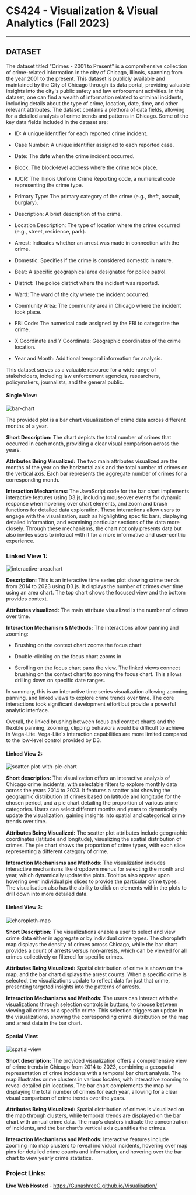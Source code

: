 # CS424 - Visualization & Visual Analytics (Fall 2023)

---

## DATASET

The dataset titled "Crimes - 2001 to Present" is a comprehensive collection of crime-related information in the city of Chicago, Illinois, spanning from the year 2001 to the present. This dataset is publicly available and maintained by the City of Chicago through its data portal, providing valuable insights into the city's public safety and law enforcement activities. In this dataset, one can find a wealth of information related to criminal incidents, including details about the type of crime, location, date, time, and other relevant attributes.
The dataset contains a plethora of data fields, allowing for a detailed analysis of crime trends and patterns in Chicago. Some of the key data fields included in the dataset are:

- ID: A unique identifier for each reported crime incident.

- Case Number: A unique identifier assigned to each reported case.

- Date: The date when the crime incident occurred.

- Block: The block-level address where the crime took place.

- IUCR: The Illinois Uniform Crime Reporting code, a numerical code representing the crime type.

- Primary Type: The primary category of the crime (e.g., theft, assault, burglary).

- Description: A brief description of the crime.

- Location Description: The type of location where the crime occurred (e.g., street, residence, park).

- Arrest: Indicates whether an arrest was made in connection with the crime.

- Domestic: Specifies if the crime is considered domestic in nature.

- Beat: A specific geographical area designated for police patrol.

- District: The police district where the incident was reported.

- Ward: The ward of the city where the incident occurred.

- Community Area: The community area in Chicago where the incident took place.

- FBI Code: The numerical code assigned by the FBI to categorize the crime.

- X Coordinate and Y Coordinate: Geographic coordinates of the crime location.

- Year and Month: Additional temporal information for analysis.

This dataset serves as a valuable resource for a wide range of stakeholders, including law enforcement agencies, researchers, policymakers, journalists, and the general public.

#### Single View:

![bar-chart](https://res.cloudinary.com/djwvoddzx/image/upload/v1701320993/wgphmyi4hokek2xnymtm.png)

The provided plot is a bar chart visualization of crime data across different months of a year.

**Short Description:** The chart depicts the total number of crimes that occurred in each month, providing a clear visual comparison across the years.

**Attributes Being Visualized:** The two main attributes visualized are the months of the year on the horizontal axis and the total number of crimes on the vertical axis. Each bar represents the aggregate number of crimes for a corresponding month.

**Interaction Mechanisms:** The JavaScript code for the bar chart implements interactive features using D3.js, including mouseover events for dynamic response when hovering over chart elements, and zoom and brush functions for detailed data exploration. These interactions allow users to engage with the visualization, such as highlighting specific bars, displaying detailed information, and examining particular sections of the data more closely. Through these mechanisms, the chart not only presents data but also invites users to interact with it for a more informative and user-centric experience.

### Linked View 1:

![interactive-areachart](https://res.cloudinary.com/djwvoddzx/image/upload/v1701321090/m95k7j1qyqc2rxma1sgg.png)

**Description:** This is an interactive time series plot showing crime trends from 2014 to 2023 using D3.js. It displays the number of crimes over time using an area chart. The top chart shows the focused view and the bottom provides context.

**Attributes visualized:** The main attribute visualized is the number of crimes over time.

**Interaction Mechanism & Methods:** The interactions allow panning and zooming:

- Brushing on the context chart zooms the focus chart

- Double-clicking on the focus chart zooms in

- Scrolling on the focus chart pans the view. The linked views connect brushing on the context chart to zooming the focus chart. This allows drilling down on specific date ranges.

In summary, this is an interactive time series visualization allowing zooming, panning, and linked views to explore crime trends over time. The core interactions took significant development effort but provide a powerful analytic interface.

Overall, the linked brushing between focus and context charts and the flexible panning, zooming, clipping behaviors would be difficult to achieve in Vega-Lite. Vega-Lite's interaction capabilities are more limited compared to the low-level control provided by D3.

#### Linked View 2:

![scatter-plot-with-pie-chart](https://res.cloudinary.com/djwvoddzx/image/upload/v1701321181/n5scnrbkxgkplywgwzun.png)

**Short description:** The visualization offers an interactive analysis of Chicago crime incidents, with selectable filters to explore monthly data across the years 2014 to 2023. It features a scatter plot showing the geographic distribution of crimes based on latitude and longitude for the chosen period, and a pie chart detailing the proportion of various crime categories. Users can select different months and years to dynamically update the visualization, gaining insights into spatial and categorical crime trends over time.

**Attributes Being Visualized:** The scatter plot attributes include geographic coordinates (latitude and longitude), visualizing the spatial distribution of crimes. The pie chart shows the proportion of crime types, with each slice representing a different category of crime.

**Interaction Mechanisms and Methods:** The visualization includes interactive mechanisms like dropdown menus for selecting the month and year, which dynamically update the plots. Tooltips also appear upon hovering over individual pie slices to provide the particular crime types . The visualisation also has the ability to click on elements within the plots to drill down into more detailed data.

#### Linked View 3:

![choropleth-map](<img>)

**Short Description:** The visualizations enable a user to select and view crime data either in aggregate or by individual crime types. The choropleth map displays the density of crimes across Chicago, while the bar chart provides a count of arrests versus non-arrests, which can be viewed for all crimes collectively or filtered for specific crimes.

**Attributes Being Visualized:** Spatial distribution of crime is shown on the map, and the bar chart displays the arrest counts. When a specific crime is selected, the visualizations update to reflect data for just that crime, presenting targeted insights into the patterns of arrests.

**Interaction Mechanisms and Methods:** The users can interact with the visualizations through selection controls ie buttons, to choose between viewing all crimes or a specific crime. This selection triggers an update in the visualizations, showing the corresponding crime distribution on the map and arrest data in the bar chart.

#### Spatial View:

![spatial-view](https://res.cloudinary.com/djwvoddzx/image/upload/v1701321253/oywtmrgdn5thnyfcs5ge.png)

**Short description:** The provided visualization offers a comprehensive view of crime trends in Chicago from 2014 to 2023, combining a geospatial representation of crime incidents with a temporal bar chart analysis. The map illustrates crime clusters in various locales, with interactive zooming to reveal detailed pin locations. The bar chart complements the map by displaying the total number of crimes for each year, allowing for a clear visual comparison of crime trends over the years.

**Attributes Being Visualized:** Spatial distribution of crimes is visualized on the map through clusters, while temporal trends are displayed on the bar chart with annual crime data. The map's clusters indicate the concentration of incidents, and the bar chart's vertical axis quantifies the crimes.

**Interaction Mechanisms and Methods:** Interactive features include zooming into map clusters to reveal individual incidents, hovering over map pins for detailed crime counts and information, and hovering over the bar chart to view yearly crime statistics.

### Project Links:

**Live Web Hosted** - https://GunashreeC.github.io/Visualisation/
